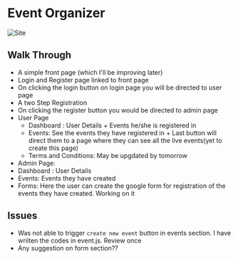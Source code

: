 # Event Organizer
 
![Site](https://github.com/chetanpandey1266/event-manager/blob/master/site-walk-through.gif)


## Walk Through
 - A simple front page (which I'll be improving later)
 - Login and Register page linked to front page
 - On clicking the login button on login page you will be directed to user page
 - A two Step Registration
 - On clicking the register button you would be directed to admin page
 - User Page
   - Dashboard : User Details + Events he/she is registered in
   - Events: See the events they have registered in + Last button will direct them to a page where they can see all the live 
   events(yet to create this page)
   - Terms and Conditions: May be upgdated by tomorrow
  - Admin Page:
   - Dashboard : User Details
   - Events: Events they have created 
   - Forms: Here the user can create the google form  for registration of the events they have created. Working on it
   
## Issues
 - Was not able to trigger `create new event` button in events section. I have wriiten the codes in event.js. Review once
 - Any suggestion on form section??
 
